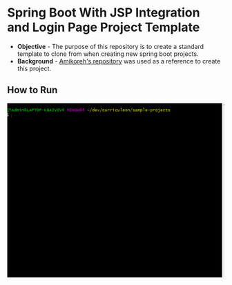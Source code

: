 # Spring Boot With JSP Integration and Login Page Project Template
* **Objective** - The purpose of this repository is to create a standard template to clone from when creating new spring boot projects.
* **Background** - [Amikoreh's repository](https://github.com/amikoreh/java-springboot-registration-login-1) was used as a reference to create this project. 


## How to Run
<img src="./how-to-run.gif">
